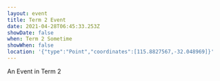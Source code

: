```yaml
---
layout: event
title: Term 2 Event
date: 2021-04-28T06:45:33.253Z
showDate: false
when: Term 2 Sometime
showWhen: false
location: '{"type":"Point","coordinates":[115.8827567,-32.048969]}'
---
```


An Event in Term 2
